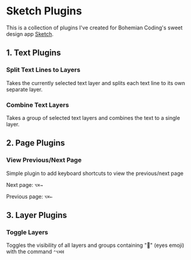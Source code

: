 # Sketch Plugins

This is a collection of plugins I've created for Bohemian Coding's sweet design app [Sketch](http://bohemiancoding.com/sketch/).

## 1. Text Plugins

### Split Text Lines to Layers
Takes the currently selected text layer and splits each text line to its own separate layer. 

### Combine Text Layers
Takes a group of selected text layers and combines the text to a single layer.

## 2. Page Plugins

### View Previous/Next Page
Simple plugin to add keyboard shortcuts to view the previous/next page 

Next page: `⌥⌘→`

Previous page: `⌥⌘←`

## 3. Layer Plugins

### Toggle Layers
Toggles the visibility of all layers and groups containing "👀" (eyes emoji) with the command `⌃⌥⌘H`




